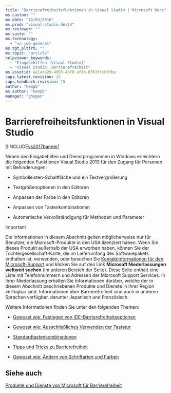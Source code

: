 ```yaml
---
title: "Barrierefreiheitsfunktionen in Visual Studio | Microsoft Docs"
ms.custom: ""
ms.date: "12/03/2016"
ms.prod: "visual-studio-dev14"
ms.reviewer: ""
ms.suite: ""
ms.technology: 
  - "vs-ide-general"
ms.tgt_pltfrm: ""
ms.topic: "article"
helpviewer_keywords: 
  - "Eingabehilfen [Visual Studio]"
  - "Visual Studio, Barrierefreiheit"
ms.assetid: aa1ada29-4d93-4bf0-af8b-03633fcb0fba
caps.latest.revision: 15
caps.handback.revision: 15
author: "kempb"
ms.author: "kempb"
manager: "ghogen"
---
```

# Barrierefreiheitsfunktionen in Visual Studio
[!INCLUDE[vs2017banner](../../code-quality/includes/vs2017banner.md)]

Neben den Eingabehilfen und Dienstprogrammen in Windows erleichtern die folgenden Funktionen Visual Studio 2013 für den Zugang für Personen mit Behinderungen:  
  
-   Symbolleisten\-Schaltfläche und ein Textvergrößerung  
  
-   Textgrößenoptionen in den Editoren  
  
-   Anpassen der Farbe in den Editoren  
  
-   Anpassen von Tastenkombinationen  
  
-   Automatische Vervollständigung für Methoden und Parameter  
  
> [!IMPORTANT]
>  Die Informationen in diesem Abschnitt gelten möglicherweise nur für Benutzer, die Microsoft\-Produkte in den USA lizenziert haben.  Wenn Sie dieses Produkt außerhalb der USA erworben haben, können Sie der Tochtergesellschaft\-Karte, die im Lieferumfang des Softwarepakets enthalten ist, verwenden, oder besuchen Sie [Kontaktinformationen für den Microsoft\-Support](http://support.microsoft.com/ContactUs) und klicken Sie auf den Link **Microsoft Niederlassungen weltweit suchen** \(im unteren Bereich der Seite\).  Diese Seite enthält eine Liste mit Telefonnummern und Adressen der Microsoft Support Services.  In Ihrer Niederlassung erhalten Sie Informationen darüber, welche der in diesem Abschnitt beschriebenen Produkte und Dienste in Ihrer Region verfügbar sind.  Informationen über Barrierefreiheit sind auch in anderen Sprachen verfügbar, darunter Japanisch und Französisch.  
  
 Weitere Informationen finden Sie unter den folgenden Themen:  
  
-   [Gewusst wie: Festlegen von IDE\-Barrierefreiheitsoptionen](../../ide/reference/how-to-set-ide-accessibility-options.md)  
  
-   [Gewusst wie: Ausschließliches Verwenden der Tastatur](../../ide/reference/how-to-use-the-keyboard-exclusively.md)  
  
-   [Standardtastenkombinationen](../../ide/default-keyboard-shortcuts-in-visual-studio.md)  
  
-   [Tipps und Tricks zu Barrierefreiheit](../../ide/reference/accessibility-tips-and-tricks.md)  
  
-   [Gewusst wie: Ändern von Schriftarten und Farben](../../ide/how-to-change-fonts-and-colors-in-visual-studio.md)  
  
## Siehe auch  
 [Produkte und Dienste von Microsoft für Barrierefreiheit](../../ide/reference/accessibility-products-and-services-from-microsoft.md)